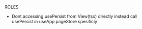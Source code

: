 ROLES

- Dont accessing usePersist from View(tsx) directly instead call usePersist in useApp pageStore spesificly